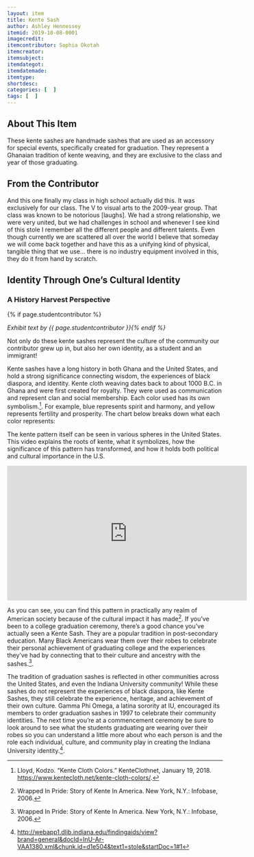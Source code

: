 ```yaml
---
layout: item
title: Kente Sash
author: Ashley Hennessey
itemid: 2019-10-08-0001
imagecredit: 
itemcontributor: Sophia Okotah
itemcreator: 
itemsubject: 
itemdategot: 
itemdatemade: 
itemtype: 
shortdesc: 
categories: [  ]
tags: [  ]
---
```

## About This Item
These kente sashes are handmade sashes that are used as an accessory for special events, specifically created for graduation. They represent a Ghanaian tradition of kente weaving, and they are exclusive to the class and year of those graduating. 

## From the Contributor
<p class=blockquote style=’font-size:115%;’>And this one finally my class in high school actually did this. It was exclusively for our class. The V to visual arts to the 2009-year group. That class was known to be notorious [laughs]. We had a strong relationship, we were very united, but we had challenges in school and whenever I see kind of this stole I remember all the different people and different talents. Even though currently we are scattered all over the world I believe that someday we will come back together and have this as a unifying kind of physical, tangible thing that we use… there is no industry equipment involved in this, they do it from hand by scratch.</p>

## Identity Through One’s Cultural Identity 
### A History Harvest Perspective
{% if page.studentcontributor %}

*Exhibit text by {{ page.studentcontributor }}{% endif %}*

Not only do these kente sashes represent the culture of the community our contributor grew up in, but also her own identity, as a student and an immigrant! 

Kente sashes have a long history in both Ghana and the United States, and hold a strong significance connecting wisdom, the experiences of black diaspora, and identity. Kente cloth weaving dates back to about 1000 B.C. in Ghana and were first created for royalty. They were used as communication and represent clan and social membership. Each color used has its own symbolism.[^1]. For example, blue represents spirit and harmony, and yellow represents fertility and prosperity. The chart below breaks down what each color represents:



The kente pattern itself can be seen in various spheres in the United States. This video explains the roots of kente, what it symbolizes, how the significance of this pattern has transformed, and how it holds both political and cultural importance in the U.S. 

<iframe width="560" height="315" src="https://fod.infobase.com/p_ViewVideo.aspx?xtid=30606" frameborder="0" allow="accelerometer; autoplay; encrypted-media; gyroscope; picture-in-picture" allowfullscreen></iframe>

As you can see, you can find this pattern in practically any realm of American society because of the cultural impact it has made[^2]. If you’ve been to a college graduation ceremony, there’s a good chance you’ve actually seen a Kente Sash.  They are a popular tradition in post-secondary education. Many Black Americans wear them over their robes to celebrate their personal achievement of graduating college and the experiences they’ve had by connecting that to their culture and ancestry with the sashes.[^2].

The tradition of graduation sashes is reflected in other communities across the United States, and even the Indiana University community! While these sashes do not represent the experiences of black diaspora, like Kente Sashes, they still celebrate the experience, heritage, and achievement of their own culture. Gamma Phi Omega, a latina sorority at IU, encouraged its members to order graduation sashes in 1997 to celebrate their community identities. The next time you’re at a commencement ceremony be sure to look around to see what the students graduating are wearing over their robes so you can understand a little more about who each person is and the role each individual, culture, and community play in creating the Indiana University identity.[^3]. 

[^1]: Lloyd, Kodzo. “Kente Cloth Colors.” KenteClothnet, January 19, 2018. https://www.kentecloth.net/kente-cloth-colors/.
[^2]: Wrapped In Pride: Story of Kente In America. New York, N.Y.: Infobase, 2006.
[^3]: http://webapp1.dlib.indiana.edu/findingaids/view?brand=general&docId=InU-Ar-VAA1380.xml&chunk.id=d1e504&text1=stole&startDoc=1#1
 
